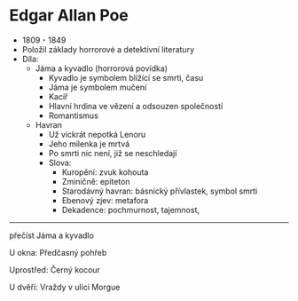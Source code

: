 # Edgar Allan Poe

-   1809 - 1849
-   Položil základy horrorové a detektivní literatury
-   Díla:
    -   Jáma a kyvadlo (horrorová povídka)
        -   Kyvadlo je symbolem blížící se smrti, času
        -   Jáma je symbolem mučení
        -   Kacíř
        -   Hlavní hrdina ve vězení a odsouzen společností
        -   Romantismus
    -   Havran
        -   Už víckrát nepotká Lenoru
        -   Jeho milenka je mrtvá
        -   Po smrti nic není, již se neschledají
        -   Slova:
            -   Kuropění: zvuk kohouta
            -   Zminičně: epiteton
            -   Starodávný havran: básnický přívlastek, symbol smrti
            -   Ebenový zjev: metafora
            -   Dekadence: pochmurnost, tajemnost,

---

přečíst Jáma a kyvadlo

U okna: Předčasný pohřeb

Uprostřed: Černý kocour

U dvěří: Vraždy v ulici Morgue
